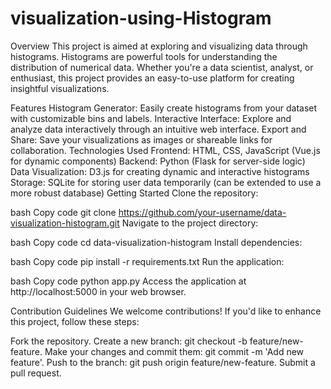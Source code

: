 # visualization-using-Histogram
Overview
This project is aimed at exploring and visualizing data through histograms. Histograms are powerful tools for understanding the distribution of numerical data. Whether you're a data scientist, analyst, or enthusiast, this project provides an easy-to-use platform for creating insightful visualizations.

Features
Histogram Generator: Easily create histograms from your dataset with customizable bins and labels.
Interactive Interface: Explore and analyze data interactively through an intuitive web interface.
Export and Share: Save your visualizations as images or shareable links for collaboration.
Technologies Used
Frontend: HTML, CSS, JavaScript (Vue.js for dynamic components)
Backend: Python (Flask for server-side logic)
Data Visualization: D3.js for creating dynamic and interactive histograms
Storage: SQLite for storing user data temporarily (can be extended to use a more robust database)
Getting Started
Clone the repository:

bash
Copy code
git clone https://github.com/your-username/data-visualization-histogram.git
Navigate to the project directory:

bash
Copy code
cd data-visualization-histogram
Install dependencies:

bash
Copy code
pip install -r requirements.txt
Run the application:

bash
Copy code
python app.py
Access the application at http://localhost:5000 in your web browser.

Contribution Guidelines
We welcome contributions! If you'd like to enhance this project, follow these steps:

Fork the repository.
Create a new branch: git checkout -b feature/new-feature.
Make your changes and commit them: git commit -m 'Add new feature'.
Push to the branch: git push origin feature/new-feature.
Submit a pull request.
